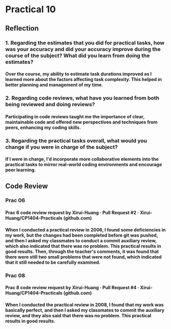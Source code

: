 # Practical 10
## Reflection

### 1. Regarding the estimates that you did for practical tasks, how was your accuracy and did your accuracy improve during the course of the subject? What did you learn from doing the estimates?
#### Over the course, my ability to estimate task durations improved as I learned more about the factors affecting task complexity. This helped in better planning and management of my time.
### 2. Regarding code reviews, what have you learned from both being reviewed and doing reviews?
#### Participating in code reviews taught me the importance of clear, maintainable code and offered new perspectives and techniques from peers, enhancing my coding skills.
### 3. Regarding the practical tasks overall, what would you change if you were in charge of the subject?
#### If I were in charge, I'd incorporate more collaborative elements into the practical tasks to mirror real-world coding environments and encourage peer learning.

## Code Review
### Prac 06
#### Prac 6 code review request by Xirui-Huang · Pull Request #2 · Xirui-Huang/CP1404-Practicals (github.com)
#### When I conducted a practical review in 2006, I found some deficiencies in my work, but the changes had been completed before git was pushed, and then I asked my classmates to conduct a commit auxiliary review, which also indicated that there was no problem. This practical results in good results. Then, through the teacher's comments, it was found that there were still two small problems that were not found, which indicated that it still needed to be carefully examined.
#### 
### Prac 08
#### Prac 8 code review request by Xirui-Huang · Pull Request #4 · Xirui-Huang/CP1404-Practicals (github.com)
#### When I conducted the practical review in 2008, I found that my work was basically perfect, and then I asked my classmates to commit the auxiliary review, and they also said that there was no problem. This practical results in good results.

